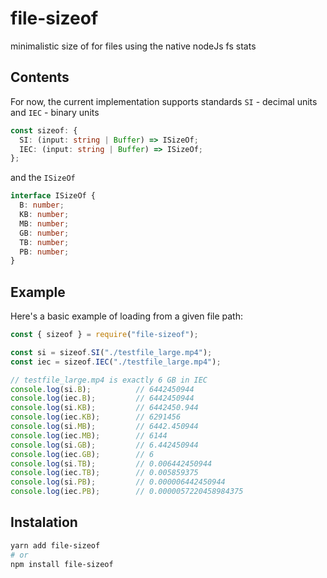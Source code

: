 # file-sizeof
minimalistic size of for files using the native nodeJs fs stats

## Contents
For now, the current implementation supports standards `SI` - decimal units and `IEC` - binary units
```typescript
const sizeof: {
  SI: (input: string | Buffer) => ISizeOf;
  IEC: (input: string | Buffer) => ISizeOf;
};
```

and the `ISizeOf`

```typescript
interface ISizeOf {
  B: number;
  KB: number;
  MB: number;
  GB: number;
  TB: number;
  PB: number;
}
```

## Example

Here's a basic example of loading from a given file path:

```typescript
const { sizeof } = require("file-sizeof");

const si = sizeof.SI("./testfile_large.mp4");
const iec = sizeof.IEC("./testfile_large.mp4");

// testfile_large.mp4 is exactly 6 GB in IEC
console.log(si.B);          // 6442450944   
console.log(iec.B);         // 6442450944
console.log(si.KB);         // 6442450.944
console.log(iec.KB);        // 6291456
console.log(si.MB);         // 6442.450944
console.log(iec.MB);        // 6144
console.log(si.GB);         // 6.442450944
console.log(iec.GB);        // 6
console.log(si.TB);         // 0.006442450944
console.log(iec.TB);        // 0.005859375
console.log(si.PB);         // 0.000006442450944
console.log(iec.PB);        // 0.0000057220458984375

```

## Instalation
```bash
yarn add file-sizeof
# or
npm install file-sizeof
```
